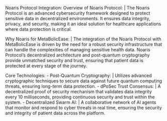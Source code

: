 Noaris Protocol Integration:
  Overview of Noaris Protocol: |
    The Noaris Protocol is an advanced cybersecurity framework designed to protect sensitive data in decentralized environments. It ensures data integrity, privacy, and security, making it an ideal solution for healthcare applications where data protection is critical.

  Why Noaris for MetaBolicEase: |
    The integration of the Noaris Protocol with MetaBolicEase is driven by the need for a robust security infrastructure that can handle the complexities of managing sensitive health data. Noaris Protocol’s decentralized architecture and post-quantum cryptography provide unmatched security and trust, ensuring that patient data is protected at every stage of the journey.

  Core Technologies:
    - Post-Quantum Cryptography: |
        Utilizes advanced cryptographic techniques to secure data against future quantum computing threats, ensuring long-term data protection.
    - dPoSec Trust Consensus: |
        A decentralized proof of security mechanism that validates data integrity every 10 milliseconds, providing continuous security and trust within the system.
    - Decentralized Swarm AI: |
        A collaborative network of AI agents that monitor and respond to cyber threats in real time, ensuring the security and integrity of patient data across the platform.
